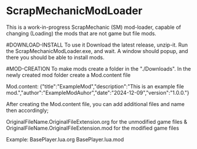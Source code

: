 # ScrapMechanicModLoader
This is a work-in-progress ScrapMechanic (SM) mod-loader, capable of changing (Loading) the mods that are not game but file mods.

#DOWNLOAD-INSTALL
To use it Download the latest release, unzip-it.
Run the ScrapMechanicModLoader.exe, and wait.
A window should popup, and there you should be able to install mods.

#MOD-CREATION
To make mods create a folder in the "./Downloads".
In the newly created mod folder create a Mod.content file

Mod.content: {"title":"ExampleMod","description":"This is an example file mod.","author":"ExampleModAuhor","date":"2024-12-09","version":"1.0.0."}

After creating the Mod.content file, you can add additional files and name then accordingly;

OriginalFileName.OriginalFileExtension.org for the unmodified game files
&
OriginalFileName.OriginalFileExtension.mod for the modified game files

Example: 
BasePlayer.lua.org
BasePlayer.lua.mod